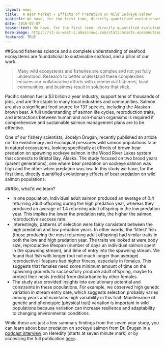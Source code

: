 ```yaml
---
layout: news
title:  A Bear Market - Effects of Predation on Wild Sockeye Salmon
subtitle: We have, for the first time, directly quantified evolutionary effects of bear predation on wild salmon populations.
date: 2016-03-07
teaser-text: We have, for the first time, directly quantified evolutionary effects of bear predation on wild salmon populations.
hero-image: https://s3-us-west-2.amazonaws.com/staticassets.oceanoutcomes.org/news+and+analysis/hero+images/bear-predation-hero.jpg
featured: TRUE
---
```

##Sound fisheries science and a complete understanding of seafood ecosystems are foundational to sustainable seafood, and a pillar of our work.

> Many wild ecosystems and fisheries are complex and not yet fully understood. Research to better understand these complexities ensures our collaborative efforts with commercial fisheries, local communities, and business result in solutions that stick. 

Pacific salmon fuel a $3 billion a year industry, support tens of thousands of jobs, and are the staple to many local industries and communities. Salmon are also a significant food source for 137 species, including the Alaskan brown bear. A full understanding of salmon life cycles, reproduction traits, and interactions between human and non-human organisms is required if comprehensive and sustainable salmon management plans are to be effective.

One of our fishery scientists, Jocelyn Drugan, recently published an article on the evolutionary and ecological pressures wild salmon populations face in natural ecosystems, looking specifically at effects of brown bear predation on spawning sockeye salmon in the Wood River Lakes system that connects to Bristol Bay, Alaska. The study focused on two brood years (parent generations), one where bear predation on sockeye salmon was high and the other when predation was low. In this study we have, for the first time, directly quantified evolutionary effects of bear predation on wild salmon populations.

###So, what’d we learn?

* In one population, individual adult salmon produced an average of 0.4 returning adult offspring during the high predation year, whereas they produced an average of 1.4 returning adult offspring in the low predation year. This implies the lower the predation rate, the higher the salmon reproductive success rate.
* Interestingly, patterns of selection were fairly consistent between the high predation and low predation years. In other words, the ‘fittest’ fish (those producing the most returning adult offspring) had similar traits in both the low and high predation year. The traits we looked at were body size, reproductive lifespan (number of days an individual salmon spent in the spawning stream), and time of entry into the spawning stream. We found that fish with longer (but not much longer than average) reproductive lifespans had higher fitness, especially in females. This suggests that females need some minimum amount of time on the spawning grounds to successfully produce adult offspring, maybe to protect their nests (redds) from disturbance by other females.
* The study also provided insights into evolutionary potential and constraints in these populations. For example, we observed high genetic variation in stream entry date, which suggests selection probably varies among years and maintains high variability in this trait. Maintenance of genetic and phenotypic (physical trait) variation is important in wild populations because variation can increase resilience and adaptability to changing environmental conditions.

While these are just a few summary findings from the seven year study, you can learn about bear predation on sockeye salmon from Dr. Drugan in a <a href="http://www.nature.com/multimedia/podcast/hdy/hdypodcast_1602.mp3" target="_blank">podcast interview</a> on Heredity (starts at seven minute mark) or by accessing the  full publication <a href="http://www.nature.com/hdy/journal/vaop/ncurrent/full/hdy20163a.html" target="_blank">here</a>.
